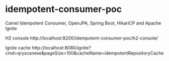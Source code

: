 # idempotent-consumer-poc
Camel Idempotent Consumer, OpenJPA, Spring Boot, HikariCP and Apache Ignite

H2 console
http://localhost:8200/idempotent-consumer-poc/h2-console/

Ignite cache
http://localhost:8080/ignite?cmd=qryscanexe&pageSize=100&cacheName=idempotentRepositoryCache

